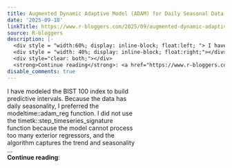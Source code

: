 ```yaml
---
title: Augmented Dynamic Adaptive Model (ADAM) for Daily Seasonal Data
date: '2025-09-18'
linkTitle: https://www.r-bloggers.com/2025/09/augmented-dynamic-adaptive-model-adam-for-daily-seasonal-data/
source: R-bloggers
description: |-
  <div style = "width:60%; display: inline-block; float:left; "> I have modeled the BIST 100 index to build predictive intervals. Because the data has daily seasonality, I preferred the modeltime::adam_reg function. I did not use the timetk::step_timeseries_signature function because the model cannot process too many exterior regressors, and the algorithm captures the trend and seasonality ...</div>
  <div style = "width: 40%; display: inline-block; float:right;"></div>
  <div style="clear: both;"></div>
  <strong>Continue reading</strong>: <a href="https://www.r-bloggers.com/2025/09/augmented-dynamic-a ...
disable_comments: true
---
```

<div style = "width:60%; display: inline-block; float:left; "> I have modeled the BIST 100 index to build predictive intervals. Because the data has daily seasonality, I preferred the modeltime::adam_reg function. I did not use the timetk::step_timeseries_signature function because the model cannot process too many exterior regressors, and the algorithm captures the trend and seasonality ...</div>
<div style = "width: 40%; display: inline-block; float:right;"></div>
<div style="clear: both;"></div>
<strong>Continue reading</strong>: <a href="https://www.r-bloggers.com/2025/09/augmented-dynamic-a ...